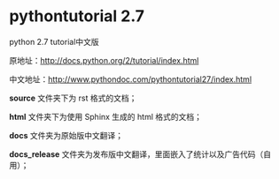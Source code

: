 pythontutorial 2.7
====================

python 2.7 tutorial中文版

原地址：http://docs.python.org/2/tutorial/index.html

中文地址：http://www.pythondoc.com/pythontutorial27/index.html

**source** 文件夹下为 rst 格式的文档；

**html** 文件夹下为使用 Sphinx 生成的 html 格式的文档；

**docs** 文件夹为原始版中文翻译；

**docs_release** 文件夹为发布版中文翻译，里面嵌入了统计以及广告代码（自用）；